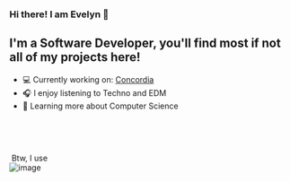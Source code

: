 ### Hi there! I am Evelyn 👋
## I'm a Software Developer, you'll find most if not all of my projects here!
- 💻 Currently working on: [Concordia](https://github.com/StarlitEvelyn/Concordia-Client)
- 🎧 I enjoy listening to Techno and EDM 
- 💭 Learning more about Computer Science
‎ 

‎ 

‎ 
‎ ‎

‎ 
Btw, I use<br/>
![image](https://img.shields.io/badge/Arch_Linux-1793D1?style=for-the-badge&logo=arch-linux&logoColor=white)

